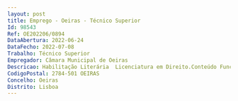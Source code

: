 ```yaml
--- 
layout: post
title: Emprego - Oeiras - Técnico Superior
Id: 98543
Ref: OE202206/0894
DataAbertura: 2022-06-24
DataFecho: 2022-07-08
Trabalho: Técnico Superior
Empregador: Câmara Municipal de Oeiras
Descricao: Habilitação Literária  Licenciatura em Direito.Conteúdo Funcional  •	Análise e emissão de pareceres jurídicos no âmbito das funções do DOM•	Análise de reclamações, impugnações administrativas e resposta a entidades externas•	Elaboração de documentação técnico jurídica como peças de procedimento, propostas de deliberação, informações, relatórios, entre outrosPerfil Competências •	Autonomia•	Proatividade•	Planeamento e organização•	Sentido crítico•	Capacidade de comunicação e facilidade de relacionamento interpessoal•	Trabalho em Equipa•	Conhecimentos de informática, com vista à elaboração dos diversos documentos técnicos e para utilização de plataformas (EdocLink, anoGOV, INCM, etc.).
CodigoPostal: 2784-501 OEIRAS
Concelho: Oeiras
Distrito: Lisboa
--- 
```

